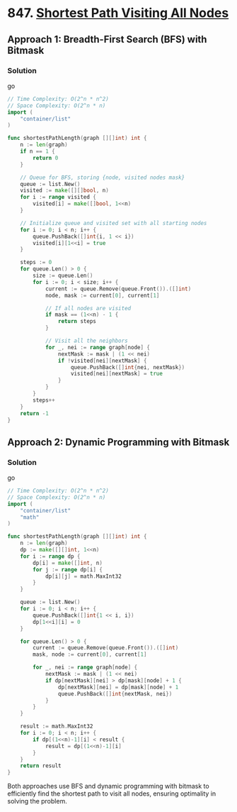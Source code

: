 # 847. [Shortest Path Visiting All Nodes](https://leetcode.com/problems/shortest-path-visiting-all-nodes/)

## Approach 1: Breadth-First Search (BFS) with Bitmask

### Solution
go
```go
// Time Complexity: O(2^n * n^2)
// Space Complexity: O(2^n * n)
import (
    "container/list"
)

func shortestPathLength(graph [][]int) int {
    n := len(graph)
    if n == 1 {
        return 0
    }

    // Queue for BFS, storing {node, visited nodes mask}
    queue := list.New()
    visited := make([][]bool, n)
    for i := range visited {
        visited[i] = make([]bool, 1<<n)
    }

    // Initialize queue and visited set with all starting nodes
    for i := 0; i < n; i++ {
        queue.PushBack([]int{i, 1 << i})
        visited[i][1<<i] = true
    }

    steps := 0
    for queue.Len() > 0 {
        size := queue.Len()
        for i := 0; i < size; i++ {
            current := queue.Remove(queue.Front()).([]int)
            node, mask := current[0], current[1]

            // If all nodes are visited
            if mask == (1<<n) - 1 {
                return steps
            }

            // Visit all the neighbors
            for _, nei := range graph[node] {
                nextMask := mask | (1 << nei)
                if !visited[nei][nextMask] {
                    queue.PushBack([]int{nei, nextMask})
                    visited[nei][nextMask] = true
                }
            }
        }
        steps++
    }
    return -1
}
```

## Approach 2: Dynamic Programming with Bitmask

### Solution
go
```go
// Time Complexity: O(2^n * n^2)
// Space Complexity: O(2^n * n)
import (
    "container/list"
    "math"
)

func shortestPathLength(graph [][]int) int {
    n := len(graph)
    dp := make([][]int, 1<<n)
    for i := range dp {
        dp[i] = make([]int, n)
        for j := range dp[i] {
            dp[i][j] = math.MaxInt32
        }
    }

    queue := list.New()
    for i := 0; i < n; i++ {
        queue.PushBack([]int{1 << i, i})
        dp[1<<i][i] = 0
    }

    for queue.Len() > 0 {
        current := queue.Remove(queue.Front()).([]int)
        mask, node := current[0], current[1]

        for _, nei := range graph[node] {
            nextMask := mask | (1 << nei)
            if dp[nextMask][nei] > dp[mask][node] + 1 {
                dp[nextMask][nei] = dp[mask][node] + 1
                queue.PushBack([]int{nextMask, nei})
            }
        }
    }

    result := math.MaxInt32
    for i := 0; i < n; i++ {
        if dp[(1<<n)-1][i] < result {
            result = dp[(1<<n)-1][i]
        }
    }
    return result
}
```

Both approaches use BFS and dynamic programming with bitmask to efficiently find the shortest path to visit all nodes, ensuring optimality in solving the problem.

